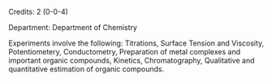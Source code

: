 Credits: 2 (0-0-4)

Department: Department of Chemistry

Experiments involve the following: Titrations, Surface Tension and Viscosity, Potentiometery, Conductometry, Preparation of metal complexes and important organic compounds, Kinetics, Chromatography, Qualitative and quantitative estimation of organic compounds.